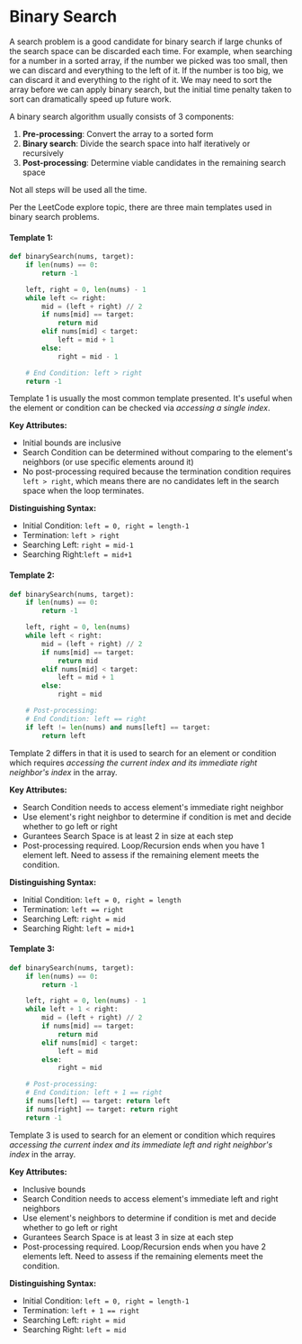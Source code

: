 # Binary Search

A search problem is a good candidate for binary search if large chunks of the search space can be discarded each time. For example, when searching for a number in a sorted array, if the number we picked was too small, then we can discard and everything to the left of it. If the number is too big, we can discard it and everything to the right of it. We may need to sort the array before we can apply binary search, but the initial time penalty taken to sort can dramatically speed up future work.

A binary search algorithm usually consists of 3 components:

1. **Pre-processing**: Convert the array to a sorted form 
2. **Binary search**: Divide the search space into half iteratively or recursively
3. **Post-processing**: Determine viable candidates in the remaining search space

Not all steps will be used all the time.

Per the LeetCode explore topic, there are three main templates used in binary search problems.

#### Template 1:

```py
def binarySearch(nums, target):
    if len(nums) == 0:
        return -1

    left, right = 0, len(nums) - 1
    while left <= right:
        mid = (left + right) // 2
        if nums[mid] == target:
            return mid
        elif nums[mid] < target:
            left = mid + 1
        else:
            right = mid - 1

    # End Condition: left > right
    return -1
```

Template 1 is usually the most common template presented. It's useful when the element or condition can be checked via _accessing a single index_.

**Key Attributes:**

* Initial bounds are inclusive
* Search Condition can be determined without comparing to the element's neighbors \(or use specific elements around it\)
* No post-processing required because the termination condition requires `left > right`, which means there are no candidates left in the search space when the loop terminates. 

**Distinguishing Syntax:**

* Initial Condition: `left = 0, right = length-1`
* Termination: `left > right`
* Searching Left: `right = mid-1`
* Searching Right:`left = mid+1`

#### Template 2:

```py
def binarySearch(nums, target):
    if len(nums) == 0:
        return -1

    left, right = 0, len(nums)
    while left < right:
        mid = (left + right) // 2
        if nums[mid] == target:
            return mid
        elif nums[mid] < target:
            left = mid + 1
        else:
            right = mid

    # Post-processing:
    # End Condition: left == right
    if left != len(nums) and nums[left] == target:
        return left
```

Template 2 differs in that it is used to search for an element or condition which requires _accessing the current index and its immediate right neighbor's index_ in the array.

**Key Attributes:**

* Search Condition needs to access element's immediate right neighbor
* Use element's right neighbor to determine if condition is met and decide whether to go left or right
* Gurantees Search Space is at least 2 in size at each step
* Post-processing required. Loop/Recursion ends when you have 1 element left. Need to assess if the remaining element meets the condition.

**Distinguishing Syntax:**

* Initial Condition: `left = 0, right = length`
* Termination: `left == right`
* Searching Left: `right = mid`
* Searching Right: `left = mid+1`

#### Template 3:

```py
def binarySearch(nums, target):
    if len(nums) == 0:
        return -1

    left, right = 0, len(nums) - 1
    while left + 1 < right:
        mid = (left + right) // 2
        if nums[mid] == target:
            return mid
        elif nums[mid] < target:
            left = mid
        else:
            right = mid

    # Post-processing:
    # End Condition: left + 1 == right
    if nums[left] == target: return left
    if nums[right] == target: return right
    return -1
```

Template 3 is used to search for an element or condition which requires _accessing the current index and its immediate left and right neighbor's index_ in the array.



**Key Attributes:**

* Inclusive bounds
* Search Condition needs to access element's immediate left and right neighbors
* Use element's neighbors to determine if condition is met and decide whether to go left or right
* Gurantees Search Space is at least 3 in size at each step
* Post-processing required. Loop/Recursion ends when you have 2 elements left. Need to assess if the remaining elements meet the condition.



**Distinguishing Syntax:**

* Initial Condition: `left = 0, right = length-1`
* Termination: `left + 1 == right`
* Searching Left: `right = mid`
* Searching Right: `left = mid`



